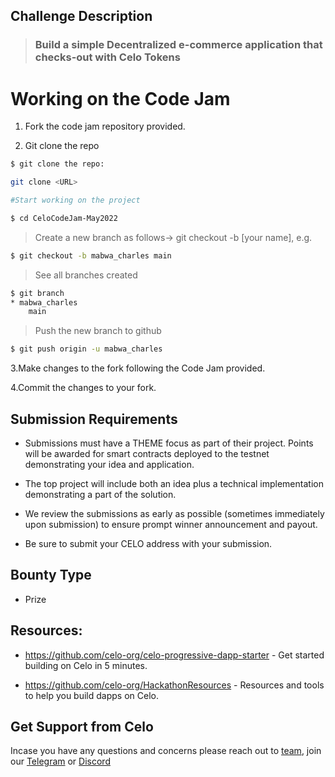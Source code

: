 ## Challenge Description

> ### **Build a simple Decentralized e-commerce application that checks-out with Celo Tokens**

# Working on the Code Jam
1. Fork the code jam repository provided.

2. Git clone the repo
```sh
$ git clone the repo:

git clone <URL> 

#Start working on the project
```

```sh
$ cd CeloCodeJam-May2022

```

> Create a new branch as follows-> git checkout -b [your name], e.g.

```sh
$ git checkout -b mabwa_charles main 
```

> See all branches created

```sh
$ git branch
* mabwa_charles
    main
```

> Push the new branch to github

```sh
$ git push origin -u mabwa_charles
```

3.Make changes to the fork following the Code Jam provided.

4.Commit the changes to your fork.
## Submission Requirements
- Submissions must have a THEME focus as part of their project. Points will be awarded for smart contracts deployed to the testnet demonstrating your idea and application.

- The top project will include both an idea plus a technical implementation demonstrating a part of the solution.

- We review the submissions as early as possible (sometimes immediately upon submission) to ensure prompt winner announcement and payout.

- Be sure to submit your CELO address with your submission.

## Bounty Type
- Prize

## Resources:

- https://github.com/celo-org/celo-progressive-dapp-starter - Get started building on Celo in 5 minutes.

- https://github.com/celo-org/HackathonResources - Resources and tools to help you build dapps on Celo.

## Get Support from Celo
Incase you have any questions and concerns please reach out to [team](mailto:jordanmuthemba25@gmail.com), join our [Telegram](https://t.me/celokenyadevelopers) or [Discord](https://discord.gg/hBQhD2rA)